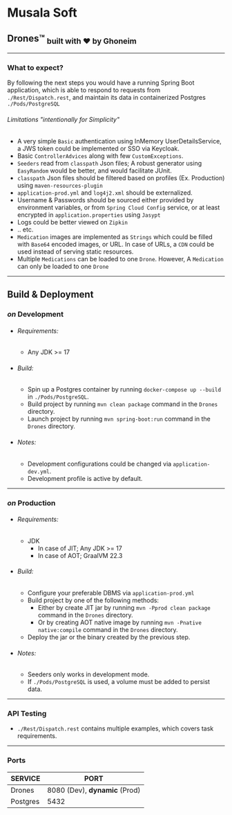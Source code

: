 # Musala Soft

## Drones™ <sub>built with ♥ by Ghoneim</sub>

---

### What to expect?

By following the next steps you would have a running Spring Boot application, which is able to respond to requests
from `./Rest/Dispatch.rest`, and maintain its data in containerized Postgres `./Pods/PostgreSQL`

###### Limitations "intentionally for Simplicity"

* A very simple `Basic` authentication using InMemory UserDetailsService, a JWS token could be implemented or SSO via
  Keycloak.
* Basic `ControllerAdvices` along with few `CustomExceptions`.
* `Seeders` read from `classpath` Json files; A robust generator using `EasyRandom` would be better, and would
  facilitate JUnit.
* `classpath` Json files should be filtered based on profiles (Ex. Production) using `maven-resources-plugin`
* `application-prod.yml` and `log4j2.xml` should be externalized.
* Username & Passwords should be sourced either provided by environment variables, or from `Spring Cloud Config`
  service,
  or at least encrypted in `application.properties` using `Jasypt`
* Logs could be better viewed on `Zipkin`
* .. etc.
* `Medication` images are implemented as `Strings` which could be filled with `Base64` encoded images, or URL. In case
  of URLs, a `CDN` could be used instead of serving static resources.
* Multiple `Medications` can be loaded to one `Drone`. However, A `Medication` can only be loaded to one `Drone`

---

## Build & Deployment

### _on_ Development

* ###### Requirements:
    * Any JDK >= 17

* ###### Build:
    * Spin up a Postgres container by running `docker-compose up --build` in `./Pods/PostgreSQL`.
    * Build project by running `mvn clean package` command in the `Drones` directory.
    * Launch project by running `mvn spring-boot:run` command in the `Drones` directory.

* ###### Notes:
    * Development configurations could be changed via `application-dev.yml`.
    * Development profile is active by default.

---

### _on_ Production

* ###### Requirements:
    * JDK
        * In case of JIT; Any JDK >= 17
        * In case of AOT; GraalVM 22.3

* ###### Build:
    * Configure your preferable DBMS via `application-prod.yml`
    * Build project by one of the following methods:
        * Either by create JIT jar by running `mvn -Pprod clean package` command in the `Drones` directory.
        * Or by creating AOT native image by running `mvn -Pnative native:compile` command in the `Drones` directory.
    * Deploy the jar or the binary created by the previous step.
* ###### Notes:
    * Seeders only works in development mode.
    * If `./Pods/PostgreSQL` is used, a volume must be added to persist data.

---

### API Testing

* `./Rest/Dispatch.rest` contains multiple examples, which covers task requirements.

---

### Ports

| SERVICE  | PORT                           |
|----------|--------------------------------|
| Drones   | 8080 (Dev), **dynamic** (Prod) |
| Postgres | 5432                           |

